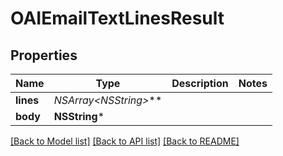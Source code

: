 # OAIEmailTextLinesResult

## Properties
Name | Type | Description | Notes
------------ | ------------- | ------------- | -------------
**lines** | **NSArray&lt;NSString*&gt;*** |  | 
**body** | **NSString*** |  | 

[[Back to Model list]](../README#documentation-for-models) [[Back to API list]](../README#documentation-for-api-endpoints) [[Back to README]](../README)


